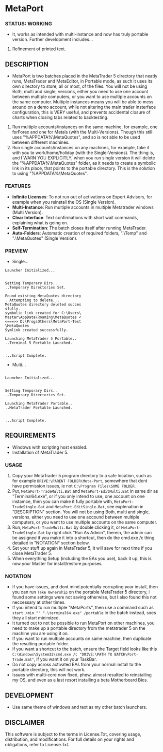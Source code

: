 # MetaPort

### STATUS: WORKING
- It, works as intended with multi-instance and now has truly portable version. Further development includes...
1. Refinement of printed text.

## DESCRIPTION
- MetaPort is two batches placed in the MetaTrader 5 directory that neatly runs, MetaTrader and MetaEditor, in Portable mode, as such it uses its own directory to store, all or most, of the files. You will not be using Both, multi and single, versions, either you need to use one account between multiple computers, or you want to use multiple accounts on the same computer. Multiple instances means you will be able to mess around on a demo account, while not altering the main trader insterface configuration, this is VERY useful, and prevents accidental closure of charts when closing tabs related to backtesting.
1. Run multiple accounts/instances on the same machine, for example, one forForex and one for Metals (with the Multi-Versions). Though this still uses "%APPDATA%\MetaQuotes\", and so is not able to be used between different machines.
2. Run single accounts/instances on any machines, for example, take it with you to work/home/holiday (with the Single-Versions). The thing is, and I WARN YOU EXPLICITLY, when you run single version it will delete the "%APPDATA%\MetaQuotes\" folder, as it needs to create a symbolic link in its place, that points to the portable directory. This is the solution to using "%APPDATA%\MetaQuotes\".

### FEATURES
- **Infinite Licenses**: To not run out of activations on Expert Advisors, for example when you reinstall the OS (Single Version).
- **Multi-Instance**: Run multiple accounts in multiple Metatrader windows (Multi Version).
- **Clear Interface**: Text confirmations with short wait commands, explaining what is going on.
- **Self-Termination**: The batch closes itself after running MetaTrader.
- **Auto-Folders**: Automatic creation of required folders, ".\Temp" and ".\MetaQuotes" (Single Version).

### PREVIEW
- Single...
```
Launcher Initialized...


Setting Temporary Dirs..
..Temporary Directories Set.

Found existing MetaQuotes directory
. Attempting to delete...
MetaQuotes directory deleted succes
sfully.
symbolic link created for C:\Users\
Mastar\AppData\Roaming\MetaQuotes <
<===>> D:\ProgsOthers\MetaPort-Test
\MetaQuotes
Symlink created successfully.

Launching MetaTrader 5 Portable..
..Terminal 5 Portable Launched.


...Script Complete.

```
- Multi...
```

Launcher Initialized...


Setting Temporary Dirs..
..Temporary Directories Set.

Launching MetaTrader Portable..
..MetaTrader Portable Launched.


...Script Complete.

```

## REQUIREMENTS
- Windows with scripting host enabled.
- Installation of MetaTrader 5.

### USAGE
1. Copy your MetaTrader 5 program directory to a safe location, such as for example `DRIVE:\PARENT FOLDER\Meta-Port`, somewhere that dont have permission issues, ie not `C:\Program Files\SOME FOLDER`.
2. Put, `MetaPort-TradeMulti.Bat` and `MetaPort-EditMulti.Bat` in same dir as "Terminal64.exe", or if you only intend to use, one account on one instamce, then you can make it fully portable with, `MetaPort-TradeSingle.Bat` and `MetaPort-EditSingle.Bat`, see explenation in "DESCRIPTION" section. You will not be using Both, multi and single, versions, either you need to use one accound between multiple computers, or you want to use multiple accounts on the same computer.
3. Run, `MetaPort-TradeMulti.Bat` by double clicking it, or `MetaPort-TradeSingle.Bat` by right click "Run As Admin", therein, the admin can be assigned if you make it into a shortcut, then do the cmd.exe /c thing detailed in "NOTATION" section below.
5. Set your stuff up again in MetaTrader 5, it will save for next time if you close MetaTrader 5.
6. When everything Setup (including the EAs you use), back it up, this is now your Master for install/restore purposes.

### NOTATION
- If you have issues, and dont mind potentially corrupting your install, then you can run `Take Ownership` on the portable MetaTrader 5 directory, I found some settings were not saving otherwise, but I also found this not neccessary at other times.
- If you intend to run multiple "MetaPorts", then use a command such as `start /min "" ".\terminal64.exe" /portable` in the batch instead, soes they all start minimized. 
- It turned out to not be possible to run MetaPort on other machines, you need to make up a portable directory from the metatrader 5 on the machine you are using it on.
- If you want to run multiple accounts on same machine, then duplicate the resulting portable folder.
- If you want a shortcut to the batch, ensure the Target field looks like this `C:\Windows\System32\cmd.exe /c "DRIVE:\PATH TO BATCH\Port-Trade.Bat"`, if you want it on your TaskBar.
- Do not copy across activated EAs from your normal install to the portable directory, this will not work.
- Issues with multi-core now fixed, phew, almost resulted to reinstalling my OS, and even as a last resort installing a beta Motherboard Bios.
  
## DEVELOPMENT
- Use same theme of windows and text as my other batch launchers.

## DISCLAIMER
This software is subject to the terms in License.Txt, covering usage, distribution, and modifications. For full details on your rights and obligations, refer to License.Txt.
